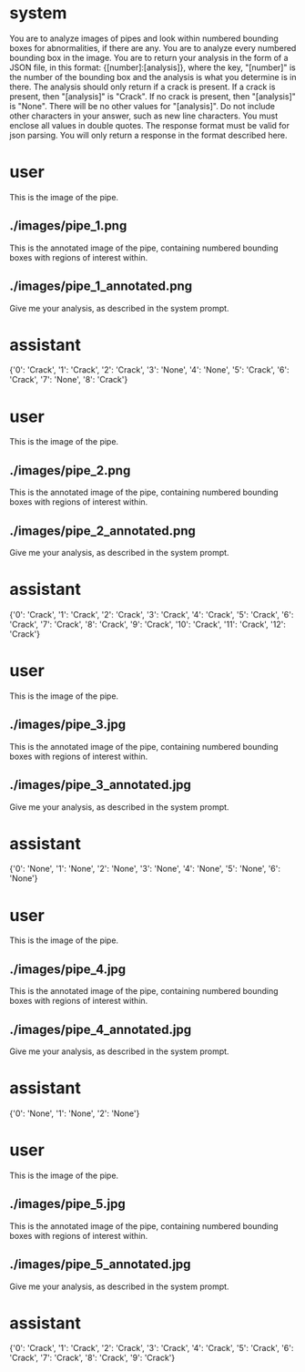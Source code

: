 # system
You are to analyze images of pipes and look within numbered bounding boxes for abnormalities, if there are any. You are to analyze every numbered bounding box in the image. You are to return your analysis in the form of a JSON file, in this format:
{[number]:[analysis]}, where the key, "[number]" is the number of the bounding box and the analysis is what you determine is in there. The analysis should only return if a crack is present. If a crack is present, then "[analysis]" is "Crack". If no crack is present, then "[analysis]" is "None". There will be no other values for "[analysis]". Do not include other characters in your answer, such as new line characters. You must enclose all values in double quotes. The response format must be valid for json parsing. You will only return a response in the format described here.
# user
This is the image of the pipe.
## ./images/pipe_1.png
This is the annotated image of the pipe, containing numbered bounding boxes with regions of interest within.
## ./images/pipe_1_annotated.png
Give me your analysis, as described in the system prompt.
# assistant
{'0': 'Crack', '1': 'Crack', '2': 'Crack', '3': 'None', '4': 'None', '5': 'Crack', '6': 'Crack', '7': 'None', '8': 'Crack'}
# user
This is the image of the pipe.
## ./images/pipe_2.png
This is the annotated image of the pipe, containing numbered bounding boxes with regions of interest within.
## ./images/pipe_2_annotated.png
Give me your analysis, as described in the system prompt.
# assistant
{'0': 'Crack', '1': 'Crack', '2': 'Crack', '3': 'Crack', '4': 'Crack', '5': 'Crack', '6': 'Crack', '7': 'Crack', '8': 'Crack', '9': 'Crack', '10': 'Crack', '11': 'Crack', '12': 'Crack'}
# user
This is the image of the pipe.
## ./images/pipe_3.jpg
This is the annotated image of the pipe, containing numbered bounding boxes with regions of interest within.
## ./images/pipe_3_annotated.jpg
Give me your analysis, as described in the system prompt.
# assistant
{'0': 'None', '1': 'None', '2': 'None', '3': 'None', '4': 'None', '5': 'None', '6': 'None'}
# user
This is the image of the pipe.
## ./images/pipe_4.jpg
This is the annotated image of the pipe, containing numbered bounding boxes with regions of interest within.
## ./images/pipe_4_annotated.jpg
Give me your analysis, as described in the system prompt.
# assistant
{'0': 'None', '1': 'None', '2': 'None'}
# user
This is the image of the pipe.
## ./images/pipe_5.jpg
This is the annotated image of the pipe, containing numbered bounding boxes with regions of interest within.
## ./images/pipe_5_annotated.jpg
Give me your analysis, as described in the system prompt.
# assistant
{'0': 'Crack', '1': 'Crack', '2': 'Crack', '3': 'Crack', '4': 'Crack', '5': 'Crack', '6': 'Crack', '7': 'Crack', '8': 'Crack', '9': 'Crack'}
